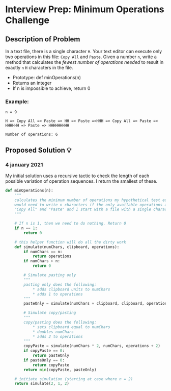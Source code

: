 # Interview Prep: Minimum Operations Challenge

## Description of Problem

In a text file, there is a single character `H`. Your text editor can execute only two operations in this file: `Copy All` and `Paste`. Given a number `n`, write a method that calculates the _fewest number of operations needed_ to result in exactly `n` `H` characters in the file.

* Prototype: def minOperations(n)
* Returns an integer
* If n is impossible to achieve, return 0

### Example:

```
n = 9

H => Copy All => Paste => HH => Paste =>HHH => Copy All => Paste => HHHHHH => Paste => HHHHHHHHH

Number of operations: 6
```

## Proposed Solution 💡

### 4 january 2021

My initial solution uses a recursive tactic to check the length of each
possible variation of operation sequences. I return the smallest of these.

```python
def minOperations(n):
    """
    calculates the minimum number of operations my hypothetical test editor
    would need to write n characters if the only available operations are
    "Copy All" and "Paste" and I start with a file with a single character
    """

    # If n is 1, then we need to do nothing. Return 0
    if n == 1:
        return 0

	# this helper function will do all the dirty work
    def simulate(numChars, clipboard, operations):
        if numChars == n:
            return operations
        if numChars > n:
            return 0

        # Simulate pasting only
        """
        pasting only does the following:
            * adds clipboard units to numChars
            * adds 1 to operations
        """
        pasteOnly = simulate(numChars + clipboard, clipboard, operations + 1)

        # Simulate copy/pasting
        """
        copy/pasting does the following:
            * sets clipboard equal to numChars
            * doubles numChars
            * adds 2 to operations
        """
        copyPaste = simulate(numChars * 2, numChars, operations + 2)
        if copyPaste == 0:
            return pasteOnly
        if pasteOnly == 0:
            return copyPaste
        return min(copyPaste, pasteOnly)

    # initiate simulation (starting at case where n = 2)
    return simulate(2, 1, 2)
```
